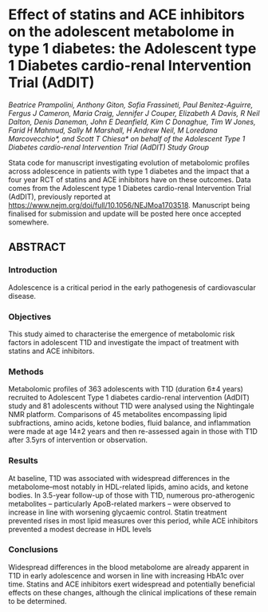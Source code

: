 # Effect of statins and ACE inhibitors on the adolescent metabolome in type 1 diabetes: the Adolescent type 1 Diabetes cardio-renal Intervention Trial (AdDIT)

_Beatrice Prampolini, Anthony Giton,  Sofia Frassineti,  Paul Benitez-Aguirre,  Fergus J Cameron,  Maria Craig,  Jennifer J Couper,  Elizabeth A Davis,  R Neil Dalton,  Denis Daneman, John E Deanfield,  Kim C Donaghue,  Tim W Jones,  Farid H Mahmud,  Sally M Marshall,  H Andrew Neil, M Loredana Marcovecchio*, and Scott T Chiesa* on behalf of the Adolescent Type 1 Diabetes cardio-renal Intervention Trial (AdDIT) Study Group_

Stata code for manuscript investigating evolution of metabolomic profiles across adolescence in patients with type 1 diabetes and the impact that a four year RCT of statins and ACE inhibitors have on these outcomes. Data comes from the Adolescent type 1 Diabetes cardio-renal Intervention Trial (AdDIT), previously reported at https://www.nejm.org/doi/full/10.1056/NEJMoa1703518. Manuscript being finalised for submission and update will be posted here once accepted somewhere.

## ABSTRACT

### Introduction 
Adolescence is a critical period in the early pathogenesis of cardiovascular disease. 
### Objectives
This study aimed to characterise the emergence of metabolomic risk factors in adolescent T1D and investigate the impact of treatment with statins and ACE inhibitors. 
### Methods 
Metabolomic profiles of 363 adolescents with T1D (duration 6±4 years) recruited to Adolescent Type 1 diabetes cardio-renal intervention (AdDIT) study and 81 adolescents without T1D were analysed using the Nightingale NMR platform. 
Comparisons of 45 metabolites encompassing lipid subfractions, amino acids, ketone bodies, fluid balance, and inflammation were made at age 14±2 years and then re-assessed again in those with T1D after 3.5yrs of intervention or observation. 
### Results
At baseline, T1D was associated with widespread differences in the metabolome–most notably in HDL-related lipids, amino acids, and ketone bodies. In 3.5-year follow-up of those with T1D, numerous pro-atherogenic metabolites – particularly ApoB-related markers – were observed to increase in line with worsening glycaemic control. Statin treatment prevented rises in most lipid measures over this period, while ACE inhibitors prevented a modest decrease in HDL levels
### Conclusions
Widespread differences in the blood metabolome are already apparent in T1D in early adolescence and worsen in line with increasing HbA1c over time. Statins and ACE inhibitors exert widespread and potentially beneficial effects on these changes, although the clinical implications of these remain to be determined.
